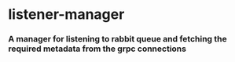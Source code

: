 # listener-manager

### A manager for listening to rabbit queue and fetching the required metadata from the grpc connections